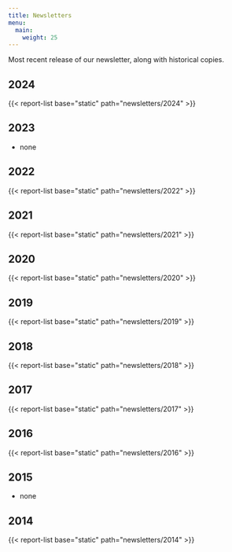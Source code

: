 ```yaml
---
title: Newsletters
menu:
  main:
    weight: 25
---
```


Most recent release of our newsletter, along with historical copies.

<!--more-->

2024
----

{{< report-list base="static" path="newsletters/2024" >}}

2023
----

- none

2022
----

{{< report-list base="static" path="newsletters/2022" >}}

2021
----

{{< report-list base="static" path="newsletters/2021" >}}

2020
----

{{< report-list base="static" path="newsletters/2020" >}}

2019
----

{{< report-list base="static" path="newsletters/2019" >}}

2018
----

{{< report-list base="static" path="newsletters/2018" >}}

2017
----

{{< report-list base="static" path="newsletters/2017" >}}

2016
----

{{< report-list base="static" path="newsletters/2016" >}}

2015
----

- none

2014
----

{{< report-list base="static" path="newsletters/2014" >}}
